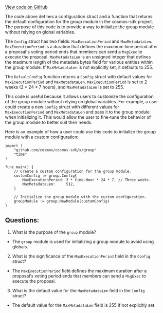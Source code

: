 [View code on GitHub](https://github.com/cosmos/cosmos-sdk/blob/main/x/group/config.go)

The code above defines a configuration struct and a function that returns the default configuration for the group module in the cosmos-sdk project. The purpose of this code is to provide a way to initialize the group module without relying on global variables.

The `Config` struct has two fields: `MaxExecutionPeriod` and `MaxMetadataLen`. `MaxExecutionPeriod` is a duration that defines the maximum time period after a proposal's voting period ends that members can send a `MsgExec` to execute the proposal. `MaxMetadataLen` is an unsigned integer that defines the maximum length of the metadata bytes field for various entities within the group module. If `MaxMetadataLen` is not explicitly set, it defaults to 255.

The `DefaultConfig` function returns a `Config` struct with default values for `MaxExecutionPeriod` and `MaxMetadataLen`. `MaxExecutionPeriod` is set to 2 weeks (2 * 24 * 7 hours), and `MaxMetadataLen` is set to 255.

This code is useful because it allows users to customize the configuration of the group module without relying on global variables. For example, a user could create a new `Config` struct with different values for `MaxExecutionPeriod` and `MaxMetadataLen` and pass it to the group module when initializing it. This would allow the user to fine-tune the behavior of the group module to better suit their needs.

Here is an example of how a user could use this code to initialize the group module with a custom configuration:

```
import (
    "github.com/cosmos/cosmos-sdk/x/group"
    "time"
)

func main() {
    // Create a custom configuration for the group module.
    customConfig := group.Config{
        MaxExecutionPeriod: 3 * time.Hour * 24 * 7, // Three weeks.
        MaxMetadataLen:     512,
    }

    // Initialize the group module with the custom configuration.
    groupModule := group.NewModule(customConfig)
}
```
## Questions: 
 1. What is the purpose of the `group` module?
- The `group` module is used for initializing a group module to avoid using globals.

2. What is the significance of the `MaxExecutionPeriod` field in the `Config` struct?
- The `MaxExecutionPeriod` field defines the maximum duration after a proposal's voting period ends that members can send a `MsgExec` to execute the proposal.

3. What is the default value for the `MaxMetadataLen` field in the `Config` struct?
- The default value for the `MaxMetadataLen` field is 255 if not explicitly set.